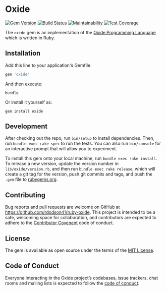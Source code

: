 # Oxide

[![Gem Version](https://badge.fury.io/rb/oxide.svg)](https://badge.fury.io/rb/oxide)
[![Build Status](https://travis-ci.org/rdodson41/ruby-oxide.svg?branch=master)](https://travis-ci.org/rdodson41/ruby-oxide)
[![Maintainability](https://api.codeclimate.com/v1/badges/021f4ab2eb6f6f4473b5/maintainability)](https://codeclimate.com/github/rdodson41/ruby-oxide/maintainability)
[![Test Coverage](https://api.codeclimate.com/v1/badges/021f4ab2eb6f6f4473b5/test_coverage)](https://codeclimate.com/github/rdodson41/ruby-oxide/test_coverage)

The `oxide` gem is an implementation of the [Oxide Programming Language](https://github.com/rdodson41/ruby-oxide)
which is written in Ruby.

## Installation

Add this line to your application's Gemfile:

```ruby
gem 'oxide'
```

And then execute:

    bundle

Or install it yourself as:

    gem install oxide

## Development

After checking out the repo, run `bin/setup` to install dependencies. Then, run
`bundle exec rake spec` to run the tests. You can also run `bin/console` for an
interactive prompt that will allow you to experiment.

To install this gem onto your local machine, run `bundle exec rake install`. To
release a new version, update the version number in `lib/oxide/version.rb`, and
then run `bundle exec rake release`, which will create a git tag for the version,
push git commits and tags, and push the `.gem` file to [rubygems.org](https://rubygems.org).

## Contributing

Bug reports and pull requests are welcome on GitHub at <https://github.com/rdodson41/ruby-oxide>.
This project is intended to be a safe, welcoming space for collaboration, and
contributors are expected to adhere to the [Contributor Covenant](http://contributor-covenant.org)
code of conduct.

## License

The gem is available as open source under the terms of the [MIT License](https://opensource.org/licenses/MIT).

## Code of Conduct

Everyone interacting in the Oxide project’s codebases, issue trackers, chat rooms
and mailing lists is expected to follow the [code of conduct](https://github.com/rdodson41/ruby-oxide/blob/master/CODE_OF_CONDUCT.md).
